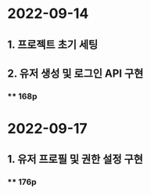 # 2022-09-14
## 1. 프로젝트 초기 세팅
## 2. 유저 생성 및 로그인 API 구현
### ** 168p

# 2022-09-17
## 1. 유저 프로필 및 권한 설정 구현
### ** 176p